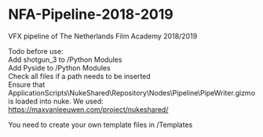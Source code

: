 # NFA-Pipeline-2018-2019
VFX pipeline of The Netherlands Film Academy 2018/2019

Todo before use:<br>
Add shotgun_3 to /Python Modules<br>
Add Pyside to /Python Modules<br>
Check all files if a path needs to be inserted<br>
Ensure that ApplicationScripts\NukeShared\Repository\Nodes\Pipeline\PipeWriter.gizmo is loaded into nuke. We used: https://maxvanleeuwen.com/project/nukeshared/


You need to create your own template files in /Templates
